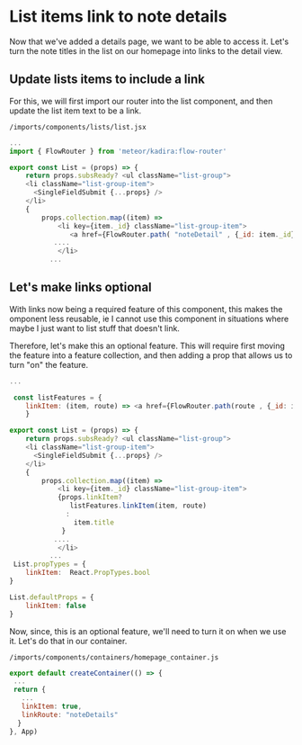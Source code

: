# List items link to note details

Now that we've added a details page, we want to be able to access it. Let's turn the note titles in the list on our homepage into links to the detail view.

## Update lists items to include a link

For this, we will first import our router into the list component, and then update the list item text to be a link.

``` /imports/components/lists/list.jsx ```

```js
...
import { FlowRouter } from 'meteor/kadira:flow-router'

export const List = (props) => {
	return props.subsReady? <ul className="list-group">
    <li className="list-group-item">
      <SingleFieldSubmit {...props} />
    </li>
    { 
    	props.collection.map((item) =>
    		<li key={item._id} className="list-group-item">
    		   <a href={FlowRouter.path( "noteDetail" , {_id: item._id})}>{item.title}</a> 
           ....
    		</li>
          ...
```

## Let's make links optional

With links now being a required feature of this component, this makes the omponent less reusable, ie I cannot use this component in situations where maybe I just want to list stuff that doesn't link.

Therefore, let's make this an optional feature.  This will require first moving the feature into a feature collection, and then adding a prop that allows us to turn "on" the feature.

```js
...

 const listFeatures = {
  	linkItem: (item, route) => <a href={FlowRouter.path(route , {_id: item._id})}>{item.title}</a>  	
	}

export const List = (props) => {
	return props.subsReady? <ul className="list-group">
    <li className="list-group-item">
      <SingleFieldSubmit {...props} />
    </li>
    { 
    	props.collection.map((item) =>
    		<li key={item._id} className="list-group-item">
            {props.linkItem? 
	 	       listFeatures.linkItem(item, route)
	 	      :
	 	        item.title
	 	     }
           ....
    		</li>
          ...
 List.propTypes = {
	linkItem:  React.PropTypes.bool
}

List.defaultProps = {
	linkItem: false
}
```

Now, since, this is an optional feature, we'll need to turn it on when we use it.  Let's do that in our container.

``` /imports/components/containers/homepage_container.js ```

```js
export default createContainer(() => {
 ...
 return {
   ...
   linkItem: true,
   linkRoute: "noteDetails"
  }
}, App)
```



